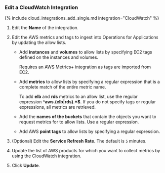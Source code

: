 ### Edit a CloudWatch Integration

{% include cloud_integrations_add_single.md integration="CloudWatch" %}

1. Edit the **Name** of the integration.
2. Edit the AWS metrics and tags to ingest into Operations for Applications by updating the allow lists. 

   * Add **instances** and **volumes** to allow lists by specifying EC2 tags defined on the instances and volumes. 
  
     Requires an AWS Metrics+ integration as tags are imported from EC2. 

   * Add **metrics** to allow lists by specifying a regular expression that is a complete match of the entire metric name. 

     To add **elb** and **rds** metrics to an allow list, use the regular expression **^aws\.(elb|rds).*$**. If you do not specify tags or regular expressions, all metrics are retrieved. 
   * Add the **names of the buckets** that contain the objects you want to request metrics for to allow lists. Use a regular expression.
   * Add AWS **point tags** to allow lists by specifying a regular expression.
4. (Optional) Edit the **Service Refresh Rate**. The default is `5` minutes.
5. Update the list of AWS products for which you want to collect metrics by using the CloudWatch integration. 
6. Click **Update**.
